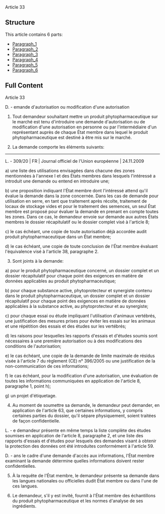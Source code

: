 Article 33

## Structure

This article contains 6 parts:

- [Paragraph_1](./Paragraph_1.md)
- [Paragraph_2](./Paragraph_2.md)
- [Paragraph_3](./Paragraph_3.md)
- [Paragraph_4](./Paragraph_4.md)
- [Paragraph_5](./Paragraph_5.md)
- [Paragraph_6](./Paragraph_6.md)

## Full Content

Article 33

D. - emande d'autorisation ou modification d'une autorisation

1. Tout demandeur souhaitant mettre un produit phytopharmaceutique sur le marché est tenu d'introduire une demande d'autorisation ou de modification d'une autorisation en personne ou par l'intermédiaire d'un représentant auprès de chaque État membre dans lequel le produit phytopharmaceutique est destiné à être mis sur le marché.

2. La demande comporte les éléments suivants:
---


L. - 309/20 | FR | Journal officiel de l'Union européenne | 24.11.2009

a) une liste des utilisations envisagées dans chacune des zones mentionnées à l'annexe I et des États membres dans lesquels l'intéressé a introduit une demande ou entend en introduire une;

b) une proposition indiquant l'État membre dont l'intéressé attend qu'il évalue la demande dans la zone concernée. Dans les cas de demande pour utilisation en serre, en tant que traitement après récolte, traitement de locaux de stockage vides et pour le traitement des semences, un seul État membre est proposé pour évaluer la demande en prenant en compte toutes les zones. Dans ce cas, le demandeur envoie sur demande aux autres États membres le dossier récapitulatif ou le dossier complet visé à l'article 8;

c) le cas échéant, une copie de toute autorisation déjà accordée audit produit phytopharmaceutique dans un État membre;

d) le cas échéant, une copie de toute conclusion de l'État membre évaluant l'équivalence visé à l'article 38, paragraphe 2.

3. Sont joints à la demande:

a) pour le produit phytopharmaceutique concerné, un dossier complet et un dossier récapitulatif pour chaque point des exigences en matière de données applicables au produit phytopharmaceutique;

b) pour chaque substance active, phytoprotecteur et synergiste contenu dans le produit phytopharmaceutique, un dossier complet et un dossier récapitulatif pour chaque point des exigences en matière de données applicables à la substance active, au phytoprotecteur et au synergiste;

c) pour chaque essai ou étude impliquant l'utilisation d'animaux vertébrés, une justification des mesures prises pour éviter les essais sur les animaux et une répétition des essais et des études sur les vertébrés;

d) les raisons pour lesquelles les rapports d'essais et d'études soumis sont nécessaires à une première autorisation ou à des modifications des conditions de l'autorisation;

e) le cas échéant, une copie de la demande de limite maximale de résidus visée à l'article 7 du règlement (CE) n° 396/2005 ou une justification de la non-communication de ces informations;

f) le cas échéant, pour la modification d'une autorisation, une évaluation de toutes les informations communiquées en application de l'article 8, paragraphe 1, point h);

g) un projet d'étiquetage.

4. Au moment de soumettre sa demande, le demandeur peut demander, en application de l'article 63, que certaines informations, y compris certaines parties du dossier, qu'il sépare physiquement, soient traitées de façon confidentielle.

L. - e demandeur présente en même temps la liste complète des études soumises en application de l'article 8, paragraphe 2, et une liste des rapports d'essais et d'études pour lesquels des demandes visant à obtenir la protection des données ont été introduites conformément à l'article 59.

D. - ans le cadre d'une demande d'accès aux informations, l'État membre examinant la demande détermine quelles informations doivent rester confidentielles.

5. À la requête de l'État membre, le demandeur présente sa demande dans les langues nationales ou officielles dudit État membre ou dans l'une de ces langues.

6. Le demandeur, s'il y est invité, fournit à l'État membre des échantillons du produit phytopharmaceutique et les normes d'analyse de ses ingrédients.
